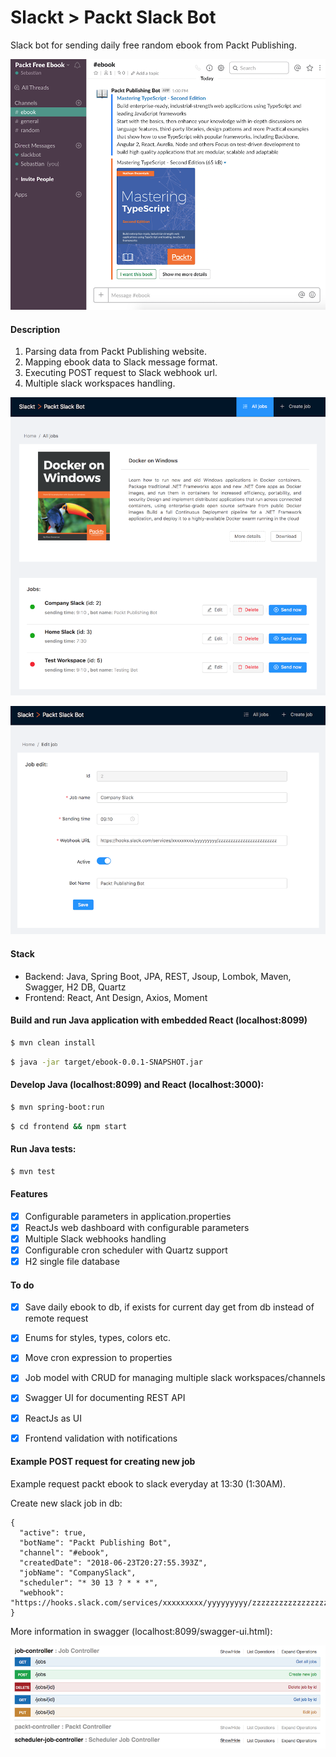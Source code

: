 # Slackt > Packt Slack Bot

Slack bot for sending daily free random ebook from Packt Publishing.

![Slack preview](img/slack_preview.png)

#### Description

1. Parsing data from Packt Publishing website.
2. Mapping ebook data to Slack message format.
3. Executing POST request to Slack webhook url.
4. Multiple slack workspaces handling.

![list preview](img/list.png)


![edit preview](img/edit.png)

#### Stack

* Backend: Java, Spring Boot, JPA, REST, Jsoup, Lombok, Maven, Swagger, H2 DB, Quartz
* Frontend: React, Ant Design, Axios, Moment

#### Build and run Java application with embedded React (localhost:8099)

```sh
$ mvn clean install
```
```sh
$ java -jar target/ebook-0.0.1-SNAPSHOT.jar
```

#### Develop Java (localhost:8099) and React (localhost:3000):
```sh
$ mvn spring-boot:run
```
```sh
$ cd frontend && npm start
```

#### Run Java tests:
```sh
$ mvn test
```

#### Features

- [x] Configurable parameters in application.properties
- [x] ReactJs web dashboard with configurable parameters
- [x] Multiple Slack webhooks handling
- [x] Configurable cron scheduler with Quartz support
- [x] H2 single file database

#### To do

- [x] Save daily ebook to db, if exists for current day get from db instead of remote request
- [x] Enums for styles, types, colors etc.
- [x] Move cron expression to properties
- [x] Job model with CRUD for managing multiple slack workspaces/channels
- [x] Swagger UI for documenting REST API
- [x] ReactJs as UI
- [x] Frontend validation with notifications


#### Example POST request for creating new job

Example request packt ebook to slack everyday at 13:30 (1:30AM).

Create new slack job in db:
```
{
  "active": true,
  "botName": "Packt Publishing Bot",
  "channel": "#ebook",
  "createdDate": "2018-06-23T20:27:55.393Z",
  "jobName": "CompanySlack",
  "scheduler": "* 30 13 ? * * *",
  "webhook": "https://hooks.slack.com/services/xxxxxxxxx/yyyyyyyyy/zzzzzzzzzzzzzzzzzzzzzzzz"
}
```

More information in swagger (localhost:8099/swagger-ui.html):

![Swagger preview](img/swagger.png)
